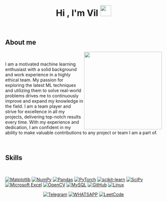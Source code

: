 
<h1 align="center"><b>Hi , I'm Vil </b><img src="https://media.giphy.com/media/hvRJCLFzcasrR4ia7z/giphy.gif" width="35"></h1>




<br>



	
##  **About me**

<picture> <img align="right" src="[https://gfycat.com/ru/achingzestyfinnishspitz]" width = 250px></picture>

<br>

I am a motivated machine learning enthusiast with a solid background and work experience in a highly ethical team. 
My passion for exploring the latest ML techniques and utilizing them to solve real-world problems drives me to 
continuously improve and expand my knowledge in the field. I am a team player and strive for excellence in all 
my projects, delivering top-notch results every time. With my experience and dedication, I am confident in my ability 
to make valuable contributions to any project or team I am a part of.

<br>



## <b> Skills</b>
<br>

<p align="center">

  <a href="">![Matplotlib](https://img.shields.io/badge/Matplotlib-%23ffffff.svg?style=for-the-badge&logo=Matplotlib&logoColor=black)</a>
  <a href="">![NumPy](https://img.shields.io/badge/numpy-%23013243.svg?style=for-the-badge&logo=numpy&logoColor=white)</a>
  <a href="">![Pandas](https://img.shields.io/badge/pandas-%23150458.svg?style=for-the-badge&logo=pandas&logoColor=white)</a>
  <a href="">![PyTorch](https://img.shields.io/badge/PyTorch-%23EE4C2C.svg?style=for-the-badge&logo=PyTorch&logoColor=white)</a>
  <a href="">![scikit-learn](https://img.shields.io/badge/scikit--learn-%23F7931E.svg?style=for-the-badge&logo=scikit-learn&logoColor=white)</a>
  <a href="">![SciPy](https://img.shields.io/badge/SciPy-%230C55A5.svg?style=for-the-badge&logo=scipy&logoColor=%white)</a>
  <a href="">![Microsoft Excel](https://img.shields.io/badge/Microsoft_Excel-217346?style=for-the-badge&logo=microsoft-excel&logoColor=white)</a>
  <a href="">![OpenCV](https://img.shields.io/badge/opencv-%23white.svg?style=for-the-badge&logo=opencv&logoColor=white)</a>
  <a href="">![MySQL](https://img.shields.io/badge/mysql-%2300f.svg?style=for-the-badge&logo=mysql&logoColor=white)</a>
  <a href="">![GitHub](https://img.shields.io/badge/github-%23121011.svg?style=for-the-badge&logo=github&logoColor=white)</a>
  <a href="">![Linux](https://img.shields.io/badge/Linux-FCC624?style=for-the-badge&logo=linux&logoColor=black)</a>
<br>

</p>
<div align="center">

  <a href="">[![Telegram](https://img.shields.io/badge/-Telegram-27A7E7?style=for-the-badge&logo=telegram)](https://t.me/guvil)</a>
  <a href="">[![WHATSAPP](https://img.shields.io/badge/-WHATSAPP-28D146?style=for-the-badge&logo=whatsapp&logoColor=FFFFFF)](https://wa.me/79991307737)</a>
  <a href="">[![LeetCode](https://img.shields.io/badge/LeetCode-000000?style=for-the-badge&logo=LeetCode&logoColor=#d16c06)](https://leetcode.com/Gubaydullin/)</a>

</div>

